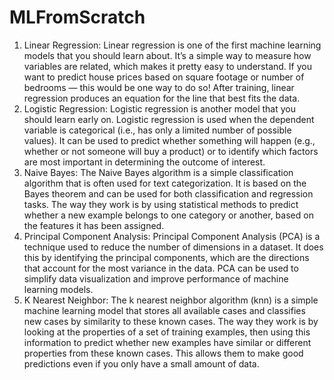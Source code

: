 # MLFromScratch
1. Linear Regression: Linear regression is one of the first machine learning models that you should learn about. It’s a simple way to measure how variables are related, which makes it pretty easy to understand. If you want to predict house prices based on square footage or number of bedrooms — this would be one way to do so! After training, linear regression produces an equation for the line that best fits the data.
2. Logistic Regression: Logistic regression is another model that you should learn early on. Logistic regression is used when the dependent variable is categorical (i.e., has only a limited number of possible values). It can be used to predict whether something will happen (e.g., whether or not someone will buy a product) or to identify which factors are most important in determining the outcome of interest.
3. Naive Bayes: The Naive Bayes algorithm is a simple classification algorithm that is often used for text categorization. It is based on the Bayes theorem and can be used for both classification and regression tasks. The way they work is by using statistical methods to predict whether a new example belongs to one category or another, based on the features it has been assigned.
4. Principal Component Analysis: Principal Component Analysis (PCA) is a technique used to reduce the number of dimensions in a dataset. It does this by identifying the principal components, which are the directions that account for the most variance in the data. PCA can be used to simplify data visualization and improve performance of machine learning models.
5. K Nearest Neighbor: The k nearest neighbor algorithm (knn) is a simple machine learning model that stores all available cases and classifies new cases by similarity to these known cases. The way they work is by looking at the properties of a set of training examples, then using this information to predict whether new examples have similar or different properties from these known cases. This allows them to make good predictions even if you only have a small amount of data.
